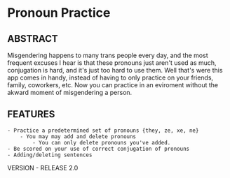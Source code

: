 <h1>Pronoun Practice</h1>

ABSTRACT
---------------

Misgendering happens to many trans people every day, and the most frequent excuses I hear is that these pronouns just aren't used
as much, conjugation is hard, and it's just too hard to use them. Well that's were this app comes in handy, instead of having to only 
practice on your friends, family, coworkers, etc. Now you can practice in an eviroment without the akward moment of misgendering a person. 

FEATURES
---------------
	- Practice a predetermined set of pronouns {they, ze, xe, ne}
		- You may may add and delete pronouns
			- You can only delete pronouns you've added.
	- Be scored on your use of correct conjugation of pronouns
	- Adding/deleting sentences

VERSION - RELEASE 2.0
